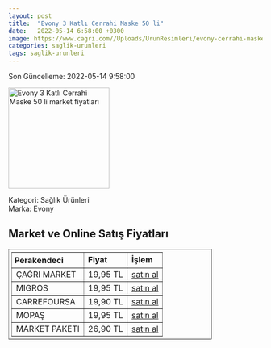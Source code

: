 ```yaml
---
layout: post
title:  "Evony 3 Katlı Cerrahi Maske 50 li"
date:   2022-05-14 6:58:00 +0300
image: https://www.cagri.com//Uploads/UrunResimleri/evony-cerrahi-maske-50-li-2e33.jpg
categories: saglik-urunleri
tags: saglik-urunleri
---
```


Son Güncelleme: 2022-05-14 9:58:00

<img src="https://www.cagri.com//Uploads/UrunResimleri/evony-cerrahi-maske-50-li-2e33.jpg" width="200" alt="Evony 3 Katlı Cerrahi Maske 50 li market fiyatları" />

Kategori: Sağlık Ürünleri
<br />
Marka: Evony

<h2>Market ve Online Satış Fiyatları</h2>

<table border="1" style="padding: 5px;width:80%;">
  <tr>
    <td style="padding: 5px;"><strong>Perakendeci</strong></td>
    <td><strong>Fiyat</strong></td>
    <td><strong>İşlem</strong></td>
  </tr>
  <tr>
              <td title="Çağrı Market">ÇAĞRI MARKET</td>
              <td>19,95 TL</td>
              <td><a title="Çağrı Market" target="_blank" href="https://www.cagri.com/evony-cerrahi-maske-50-li">satın al</a></td>
            </tr><tr>
              <td title="Migros">MIGROS</td>
              <td>19,95 TL</td>
              <td><a title="Migros" target="_blank" href="https://www.migros.com.tr/evony-3-katli-cerrahi-maske-50li-p-1e22e39">satın al</a></td>
            </tr><tr>
              <td title="CarrefourSA">CARREFOURSA</td>
              <td>19,90 TL</td>
              <td><a title="CarrefourSA" target="_blank" href="https://www.carrefoursa.com/evony-50-li-telli-3-katli-cerrahi-maske-p-30300198">satın al</a></td>
            </tr><tr>
              <td title="Mopaş">MOPAŞ</td>
              <td>19,95 TL</td>
              <td><a title="Mopaş" target="_blank" href="https://www.mopas.com.tr/evony-cerrahi-maske-50li/p/857659">satın al</a></td>
            </tr><tr>
              <td title="Market Paketi">MARKET PAKETI</td>
              <td>26,90 TL</td>
              <td><a title="Market Paketi" target="_blank" href="https://www.marketpaketi.com.tr/evony-cerrahi-maske-yumusak-lastikli-50-adet-3-katli-p-550983">satın al</a></td>
            </tr>
</table>
